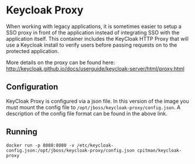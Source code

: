 Keycloak Proxy
==============

When working with legacy applications, it is sometimes easier to setup a SSO proxy in front of the application instead of integrating SSO with the application itself. This container includes the KeyCloak HTTP Proxy that will use a Keycloak install to verify users before passing requests on to the protected application.

More details on the proxy can be found here: http://keycloak.github.io/docs/userguide/keycloak-server/html/proxy.html

Configuration
-------------

KeyCloak Proxy is configured via a json file. In this version of the image you must mount the config file to `/opt/jboss/keycloak-proxy/config.json`. A description of the config file format can be found in the above link.

Running
-------

```
docker run -p 8080:8080 -v /etc/keycloak-config.json:/opt/jboss/keycloak-proxy/config.json cpitman/keycloak-proxy 
```

